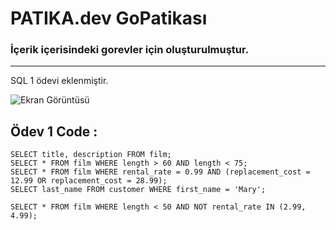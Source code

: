 # PATIKA.dev GoPatikası
### İçerik içerisindeki gorevler için oluşturulmuştur. 
---
SQL 1 ödevi eklenmiştir.

![Ekran Görüntüsü](https://i.hizliresim.com/nz23llm.jpg)


## Ödev 1 Code :
``` 
SELECT title, description FROM film;
SELECT * FROM film WHERE length > 60 AND length < 75;
SELECT * FROM film WHERE rental_rate = 0.99 AND (replacement_cost = 12.99 OR replacement_cost = 28.99);
SELECT last_name FROM customer WHERE first_name = 'Mary';

SELECT * FROM film WHERE length < 50 AND NOT rental_rate IN (2.99, 4.99);
``` 


